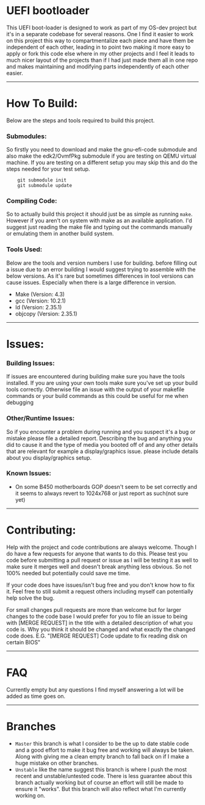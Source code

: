 # UEFI bootloader
This UEFI boot-loader is designed to work as part of my OS-dev project but it's in a separate codebase for several reasons. One I find it easier to work on this project this way to compartmentalize each piece and have them be independent of each other, leading in to point two making it more easy to apply or fork this code else where in my other projects and I feel it leads to much nicer layout of the projects than if I had just made them all in one repo and makes maintaining and modifying parts independently of each other easier.

___

# How To Build:
Below are the steps and tools required to build this project.

### Submodules:
So firstly you need to download and make the gnu-efi-code submodule and also make the edk2/OvmfPkg submodule if you are testing on QEMU virtual machine. If you are testing on a different setup you may skip this and do the steps needed for your test setup.
```
    git submodule init 
    git submodule update
```

### Compiling Code:
So to actually build this project it should just be as simple as running `make`. However if you aren't on system with make as an available application. I'd suggest just reading the make file and typing out the commands manually or emulating them in another build system.

### Tools Used:
Below are the tools and version numbers I use for building. before filling out a issue due to an error building I would suggest trying to assemble with the below versions. As it's rare but sometimes differences in tool versions can cause issues. Especially when there is a large difference in version.

- Make (Version: 4.3)
- gcc (Version: 10.2.1)
- ld (Version: 2.35.1)
- objcopy (Version: 2.35.1)

___

# Issues:

### Building Issues:
If issues are encountered during building make sure you have the tools installed. If you are using your own tools make sure you've set up your build tools correctly. Otherwise file an issue with the output of your makefile commands or your build commands as this could be useful for me when debugging


### Other/Runtime Issues:
So if you encounter a problem during running and you suspect it's a bug or mistake please file a detailed report. Describing the bug and anything you did to cause it and the type of media you booted off of and any other details that are relevant for example a display/graphics issue. please include details about you display/graphics setup.

### Known Issues:
- On some B450 motherboards GOP doesn't seem to be set correctly and it seems to always revert to 1024x768 or just report as such(not sure yet)

---

# Contributing: 

Help with the project and code contributions are always welcome. Though I do have a few requests for anyone that wants to do this. Please test you code before submitting a pull request or issue as I will be testing it as well to make sure it merges well and doesn't break anything less obvious. So not 100% needed but potentially could save me time.

If your code does have issues/isn't bug free and you don't know how to fix it. Feel free to still submit a request others including myself can potentially help solve the bug.

For small changes pull requests are more than welcome but for larger changes to the code base I would prefer for you to file an issue to being with [MERGE REQUEST] in the title with a detailed description of what you code is. Why you think it should be changed and what exactly the changed code does. E.G. "[MERGE REQUEST] Code update to fix reading disk on certain BIOS"

___

# FAQ
Currently empty but any questions I find myself answering a lot will be added as time goes on.

___

# Branches

- `Master` this branch is what I consider to be the up to date stable code and a good effort to make it bug free and working will always be taken. Along with giving me a clean empty branch to fall back on if I make a huge mistake on other branches.
- `Unstable` like the name suggest this branch is where I push the most recent and unstable/untested code. There is less guarantee about this branch actually working but of course an effort will still be made to ensure it "works". But this branch will also reflect what I'm currently working on.
